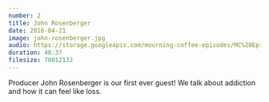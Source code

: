 ```yaml
---
number: 2
title: John Rosenberger
date: 2016-04-21
image: john-rosenberger.jpg
audio: https://storage.googleapis.com/mourning-coffee-episodes/MC%20Episode%202.mp3
duration: 48:37
filesize: 70012132
---
```


Producer John Rosenberger is our first ever guest! We talk about addiction and how it can feel like loss.
